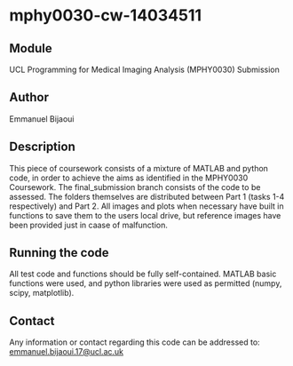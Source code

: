 # mphy0030-cw-14034511

## Module
UCL Programming for Medical Imaging Analysis (MPHY0030) Submission 

## Author
Emmanuel Bijaoui

## Description
This piece of coursework consists of a mixture of MATLAB and python code, in order to achieve the aims as identified in the MPHY0030 Coursework. The final_submission branch consists of the code to be assessed. The folders themselves are distributed between Part 1 (tasks 1-4 respectively) and Part 2. All images and plots when necessary have built in functions to save them to the users local drive, but reference images have been provided just in caase of malfunction.

## Running the code
All test code and functions should be fully self-contained. MATLAB basic functions were used, and python libraries were used as permitted (numpy, scipy, matplotlib).

## Contact
Any information or contact regarding this code can be addressed to: emmanuel.bijaoui.17@ucl.ac.uk
